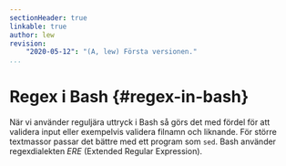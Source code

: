 ```yaml
---
sectionHeader: true
linkable: true
author: lew
revision:
    "2020-05-12": "(A, lew) Första versionen."
...
```

Regex i Bash  {#regex-in-bash}
=======================

<!-- [FIGURE src=/image/vlinux/regex.png] -->

När vi använder reguljära uttryck i Bash så görs det med fördel för att validera input eller exempelvis validera filnamn och liknande. För större textmassor passar det bättre med ett program som `sed`. Bash använder regexdialekten *ERE* (Extended Regular Expression).
